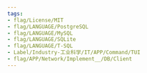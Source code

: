 ```yaml
---
tags:
- flag/License/MIT
- flag/LANGUAGE/PostgreSQL
- flag/LANGUAGE/MySQL
- flag/LANGUAGE/SQLite
- flag/LANGUAGE/T-SQL
- Label/Industry-工业科学/IT/APP/Command/TUI
- flag/APP/Network/Implement__/DB/Client
---
```

